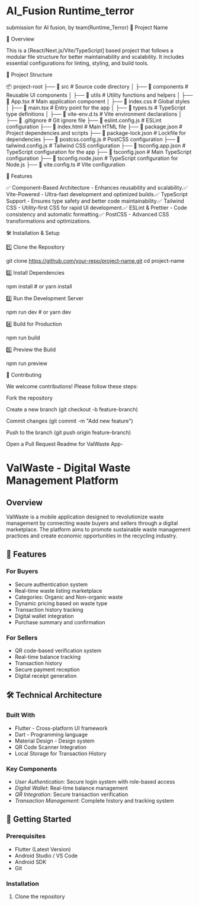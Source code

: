 # AI_Fusion  Runtime_terror
submission for AI fusion, by team(Runtime_Terror)
🌟 Project Name

📌 Overview

This is a [React/Next.js/Vite/TypeScript] based project that follows a modular file structure for better maintainability and scalability. It includes essential configurations for linting, styling, and build tools.

💂️ Project Structure

📦 project-root
├── 📂 src                   # Source code directory
│   ├── 📂 components        # Reusable UI components
│   ├── 📂 utils             # Utility functions and helpers
│   ├── 📄 App.tsx           # Main application component
│   ├── 📄 index.css         # Global styles
│   ├── 📄 main.tsx          # Entry point for the app
│   ├── 📄 types.ts          # TypeScript type definitions
│   ├── 📄 vite-env.d.ts     # Vite environment declarations
│
├── 📄 .gitignore            # Git ignore file
├── 📄 eslint.config.js      # ESLint configuration
├── 📄 index.html            # Main HTML file
├── 📄 package.json          # Project dependencies and scripts
├── 📄 package-lock.json     # Lockfile for dependencies
├── 📄 postcss.config.js     # PostCSS configuration
├── 📄 tailwind.config.js    # Tailwind CSS configuration
├── 📄 tsconfig.app.json     # TypeScript configuration for the app
├── 📄 tsconfig.json         # Main TypeScript configuration
├── 📄 tsconfig.node.json    # TypeScript configuration for Node.js
├── 📄 vite.config.ts        # Vite configuration

🚀 Features

✅ Component-Based Architecture - Enhances reusability and scalability.✅ Vite-Powered - Ultra-fast development and optimized builds.✅ TypeScript Support - Ensures type safety and better code maintainability.✅ Tailwind CSS - Utility-first CSS for rapid UI development.✅ ESLint & Prettier - Code consistency and automatic formatting.✅ PostCSS - Advanced CSS transformations and optimizations.

🛠️ Installation & Setup

1️⃣ Clone the Repository

git clone https://github.com/your-repo/project-name.git
cd project-name

2️⃣ Install Dependencies

npm install  # or yarn install

3️⃣ Run the Development Server

npm run dev  # or yarn dev

4️⃣ Build for Production

npm run build

5️⃣ Preview the Build

npm run preview

🤝 Contributing

We welcome contributions! Please follow these steps:

Fork the repository

Create a new branch (git checkout -b feature-branch)

Commit changes (git commit -m "Add new feature")

Push to the branch (git push origin feature-branch)

Open a Pull Request
Readme for ValWaste App-
# ValWaste - Digital Waste Management Platform

## Overview
ValWaste is a mobile application designed to revolutionize waste management by connecting waste buyers and sellers through a digital marketplace. The platform aims to promote sustainable waste management practices and create economic opportunities in the recycling industry.

## 🌟 Features

### For Buyers
- Secure authentication system
- Real-time waste listing marketplace
- Categories: Organic and Non-organic waste
- Dynamic pricing based on waste type
- Transaction history tracking
- Digital wallet integration
- Purchase summary and confirmation

### For Sellers
- QR code-based verification system
- Real-time balance tracking
- Transaction history
- Secure payment reception
- Digital receipt generation

## 🛠 Technical Architecture

### Built With
- Flutter - Cross-platform UI framework
- Dart - Programming language
- Material Design - Design system
- QR Code Scanner Integration
- Local Storage for Transaction History

### Key Components
- *User Authentication*: Secure login system with role-based access
- *Digital Wallet*: Real-time balance management
- *QR Integration*: Secure transaction verification
- *Transaction Management*: Complete history and tracking system

## 🚀 Getting Started

### Prerequisites
- Flutter (Latest Version)
- Android Studio / VS Code
- Android SDK
- Git

### Installation

1. Clone the repository

